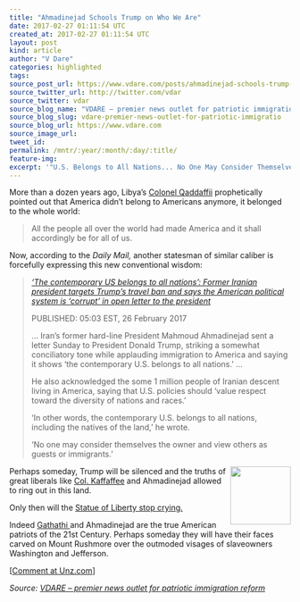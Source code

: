 ```yaml
---
title: "Ahmadinejad Schools Trump on Who We Are"
date: 2017-02-27 01:11:54 UTC
created_at: 2017-02-27 01:11:54 UTC
layout: post
kind: article
author: "V Dare"
categories: highlighted
tags:
source_post_url: https://www.vdare.com/posts/ahmadinejad-schools-trump-on-who-we-are-u-s-belongs-to-all-nations-no-one-may-consider-themselves-the-owner-and-view-others-as-guests-or-immigrants
source_twitter_url: http://twitter.com/vdar
source_twitter: vdar
source_blog_name: "VDARE – premier news outlet for patriotic immigration reform"
source_blog_slug: vdare-premier-news-outlet-for-patriotic-immigratio
source_blog_url: https://www.vdare.com
source_image_url:
tweet_id:
permalink: /mntr/:year/:month/:day/:title/
feature-img:
excerpt: '"U.S. Belongs to All Nations... No One May Consider Themselves the Owner and View Others as Guests or Immigrants. - Ahmadinejad"'
---
```

<div class="pf-content"><p>More than a dozen years ago, Libya’s <a title="http://www.unz.com/isteve/a-man-before-his-time/" href="http://www.unz.com/isteve/a-man-before-his-time/">Colonel Qaddaffii</a> prophetically pointed out that America didn’t belong to Americans anymore, it belonged to the whole world:</p>
<blockquote><p><a id="xlink_1_2" class="xlink" title="Anchor Link to This Paragraph" href="http://www.unz.com/isteve/ahmadinejad-schools-trump-on-zeroth-amendment-no-one-may-consider-themselves-the-owner-and-view-others-as-guests-or-immigrants/#xlink_1_2" name="xlink_1_2"></a> All the people all over the world had made America and it shall accordingly be for all of us.</p></blockquote>
<p><a id="xlink_1_3" class="xlink" title="Anchor Link to This Paragraph" href="http://www.unz.com/isteve/ahmadinejad-schools-trump-on-zeroth-amendment-no-one-may-consider-themselves-the-owner-and-view-others-as-guests-or-immigrants/#xlink_1_3" name="xlink_1_3"></a>Now, according to the <em>Daily Mail,</em> another statesman of similar caliber is forcefully expressing this new conventional wisdom:</p>
<blockquote><p><a id="xlink_1_4" class="xlink" title="Anchor Link to This Paragraph" href="http://www.unz.com/isteve/ahmadinejad-schools-trump-on-zeroth-amendment-no-one-may-consider-themselves-the-owner-and-view-others-as-guests-or-immigrants/#xlink_1_4" name="xlink_1_4"></a> <em><a title="http://www.dailymail.co.uk/news/article-4260956/Letter-writing-former-Iran-president-pens-dispatch-Trump.html#ixzz4Zq80GJwb" href="http://www.dailymail.co.uk/news/article-4260956/Letter-writing-former-Iran-president-pens-dispatch-Trump.html#ixzz4Zq80GJwb">‘The contemporary US belongs to all nations’: Former Iranian president targets Trump’s travel ban and says the American political system is ‘corrupt’ in open letter to the president</a></em></p>
<p><a id="xlink_1_5" class="xlink" title="Anchor Link to This Paragraph" href="http://www.unz.com/isteve/ahmadinejad-schools-trump-on-zeroth-amendment-no-one-may-consider-themselves-the-owner-and-view-others-as-guests-or-immigrants/#xlink_1_5" name="xlink_1_5"></a>PUBLISHED: 05:03 EST, 26 February 2017</p>
<p><a id="xlink_1_6" class="xlink" title="Anchor Link to This Paragraph" href="http://www.unz.com/isteve/ahmadinejad-schools-trump-on-zeroth-amendment-no-one-may-consider-themselves-the-owner-and-view-others-as-guests-or-immigrants/#xlink_1_6" name="xlink_1_6"></a>… Iran’s former hard-line President Mahmoud Ahmadinejad sent a letter Sunday to President Donald Trump, striking a somewhat conciliatory tone while applauding immigration to America and saying it shows ‘the contemporary U.S. belongs to all nations.’ …</p>
<p><a id="xlink_1_7" class="xlink" title="Anchor Link to This Paragraph" href="http://www.unz.com/isteve/ahmadinejad-schools-trump-on-zeroth-amendment-no-one-may-consider-themselves-the-owner-and-view-others-as-guests-or-immigrants/#xlink_1_7" name="xlink_1_7"></a>He also acknowledged the some 1 million people of Iranian descent living in America, saying that U.S. policies should ‘value respect toward the diversity of nations and races.’</p><div id="57966237cc52c74a5e1363c4" class="vdb_player vdb_57966237cc52c74a5e1363c456bcd17ce4b018167fea5539">    </div>
<p><a id="xlink_1_8" class="xlink" title="Anchor Link to This Paragraph" href="http://www.unz.com/isteve/ahmadinejad-schools-trump-on-zeroth-amendment-no-one-may-consider-themselves-the-owner-and-view-others-as-guests-or-immigrants/#xlink_1_8" name="xlink_1_8"></a>‘In other words, the contemporary U.S. belongs to all nations, including the natives of the land,’ he wrote.</p>
<p><a id="xlink_1_9" class="xlink" title="Anchor Link to This Paragraph" href="http://www.unz.com/isteve/ahmadinejad-schools-trump-on-zeroth-amendment-no-one-may-consider-themselves-the-owner-and-view-others-as-guests-or-immigrants/#xlink_1_9" name="xlink_1_9"></a>‘No one may consider themselves the owner and view others as guests or immigrants.’</p></blockquote>
<p><a id="xlink_1_10" class="xlink" title="Anchor Link to This Paragraph" href="http://www.unz.com/isteve/ahmadinejad-schools-trump-on-zeroth-amendment-no-one-may-consider-themselves-the-owner-and-view-others-as-guests-or-immigrants/#xlink_1_10" name="xlink_1_10"></a><a title="http://www.schaumburgroofingcompany.com/wp-content/uploads/2014/04/Liberty-Roofing-Siding-Inc.-10-years-of-service.jpg" href="http://www.schaumburgroofingcompany.com/wp-content/uploads/2014/04/Liberty-Roofing-Siding-Inc.-10-years-of-service.jpg"><img class="alignright" src="http://www.schaumburgroofingcompany.com/wp-content/uploads/2014/04/Liberty-Roofing-Siding-Inc.-10-years-of-service.jpg" alt="" width="108" height="104" align="right"></a> Perhaps someday, Trump will be silenced and the truths of great liberals like <a href="http://www.vdare.com/posts/whoever-picked-qadhdhafi-give-your-head-a-shake-1">Col. Kaffaffee</a> and Ahmadinejad allowed to ring out in this land.</p>
<p><a id="xlink_1_11" class="xlink" title="Anchor Link to This Paragraph" href="http://www.unz.com/isteve/ahmadinejad-schools-trump-on-zeroth-amendment-no-one-may-consider-themselves-the-owner-and-view-others-as-guests-or-immigrants/#xlink_1_11" name="xlink_1_11"></a>Only then will the <a href="http://www.vdare.com/posts/nicholas-kristof-statue-of-liberty-must-be-crying-with-shame">Statue of Liberty stop crying.</a></p>
<p><a id="xlink_1_12" class="xlink" title="Anchor Link to This Paragraph" href="http://www.unz.com/isteve/ahmadinejad-schools-trump-on-zeroth-amendment-no-one-may-consider-themselves-the-owner-and-view-others-as-guests-or-immigrants/#xlink_1_12" name="xlink_1_12"></a>Indeed <a href="http://languagelog.ldc.upenn.edu/nll/?p=2989">Gathathi </a>and Ahmadinejad are the true American patriots of the 21st Century. Perhaps someday they will have their faces carved on Mount Rushmore over the outmoded visages of slaveowners Washington and Jefferson.</p>
<p>[<a href="http://www.unz.com/isteve/ahmadinejad-schools-trump-on-zeroth-amendment-no-one-may-consider-themselves-the-owner-and-view-others-as-guests-or-immigrants/">Comment at Unz.com</a>]</p>
</div><div class="">
    <i>Source: <a href="https://www.vdare.com">VDARE – premier news outlet for patriotic immigration reform</a></i>
</div>
